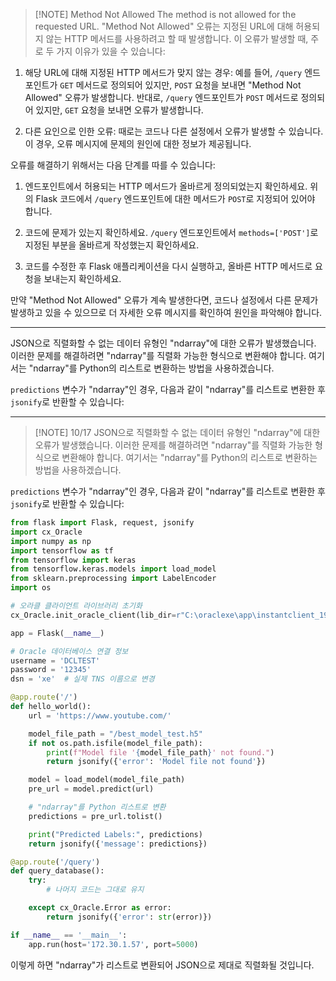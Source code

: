 

> [!NOTE] Method Not Allowed The method is not allowed for the requested URL.
> "Method Not Allowed" 오류는 지정된 URL에 대해 허용되지 않는 HTTP 메서드를 사용하려고 할 때 발생합니다. 이 오류가 발생할 때, 주로 두 가지 이유가 있을 수 있습니다:

1. 해당 URL에 대해 지정된 HTTP 메서드가 맞지 않는 경우: 예를 들어, `/query` 엔드포인트가 `GET` 메서드로 정의되어 있지만, `POST` 요청을 보내면 "Method Not Allowed" 오류가 발생합니다. 반대로, `/query` 엔드포인트가 `POST` 메서드로 정의되어 있지만, `GET` 요청을 보내면 오류가 발생합니다.

2. 다른 요인으로 인한 오류: 때로는 코드나 다른 설정에서 오류가 발생할 수 있습니다. 이 경우, 오류 메시지에 문제의 원인에 대한 정보가 제공됩니다.

오류를 해결하기 위해서는 다음 단계를 따를 수 있습니다:

1. 엔드포인트에서 허용되는 HTTP 메서드가 올바르게 정의되었는지 확인하세요. 위의 Flask 코드에서 `/query` 엔드포인트에 대한 메서드가 `POST`로 지정되어 있어야 합니다.

2. 코드에 문제가 있는지 확인하세요. `/query` 엔드포인트에서 `methods=['POST']`로 지정된 부분을 올바르게 작성했는지 확인하세요.

3. 코드를 수정한 후 Flask 애플리케이션을 다시 실행하고, 올바른 HTTP 메서드로 요청을 보내는지 확인하세요.

만약 "Method Not Allowed" 오류가 계속 발생한다면, 코드나 설정에서 다른 문제가 발생하고 있을 수 있으므로 더 자세한 오류 메시지를 확인하여 원인을 파악해야 합니다.


---

JSON으로 직렬화할 수 없는 데이터 유형인 "ndarray"에 대한 오류가 발생했습니다. 이러한 문제를 해결하려면 "ndarray"를 직렬화 가능한 형식으로 변환해야 합니다. 여기서는 "ndarray"를 Python의 리스트로 변환하는 방법을 사용하겠습니다.

`predictions` 변수가 "ndarray"인 경우, 다음과 같이 "ndarray"를 리스트로 변환한 후 `jsonify`로 반환할 수 있습니다:

---

> [!NOTE] 10/17
> JSON으로 직렬화할 수 없는 데이터 유형인 "ndarray"에 대한 오류가 발생했습니다. 이러한 문제를 해결하려면 "ndarray"를 직렬화 가능한 형식으로 변환해야 합니다. 여기서는 "ndarray"를 Python의 리스트로 변환하는 방법을 사용하겠습니다.

`predictions` 변수가 "ndarray"인 경우, 다음과 같이 "ndarray"를 리스트로 변환한 후 `jsonify`로 반환할 수 있습니다:

```python
from flask import Flask, request, jsonify
import cx_Oracle
import numpy as np
import tensorflow as tf
from tensorflow import keras
from tensorflow.keras.models import load_model
from sklearn.preprocessing import LabelEncoder
import os

# 오라클 클라이언트 라이브러리 초기화
cx_Oracle.init_oracle_client(lib_dir=r"C:\oraclexe\app\instantclient_19_20")

app = Flask(__name__)

# Oracle 데이터베이스 연결 정보
username = 'DCLTEST'
password = '12345'
dsn = 'xe'  # 실제 TNS 이름으로 변경

@app.route('/')
def hello_world():
    url = 'https://www.youtube.com/'

    model_file_path = "/best_model_test.h5"
    if not os.path.isfile(model_file_path):
        print(f"Model file '{model_file_path}' not found.")
        return jsonify({'error': 'Model file not found'})

    model = load_model(model_file_path)
    pre_url = model.predict(url)

    # "ndarray"를 Python 리스트로 변환
    predictions = pre_url.tolist()

    print("Predicted Labels:", predictions)
    return jsonify({'message': predictions})

@app.route('/query')
def query_database():
    try:
        # 나머지 코드는 그대로 유지

    except cx_Oracle.Error as error:
        return jsonify({'error': str(error)})

if __name__ == '__main__':
    app.run(host='172.30.1.57', port=5000)
```

이렇게 하면 "ndarray"가 리스트로 변환되어 JSON으로 제대로 직렬화될 것입니다.
